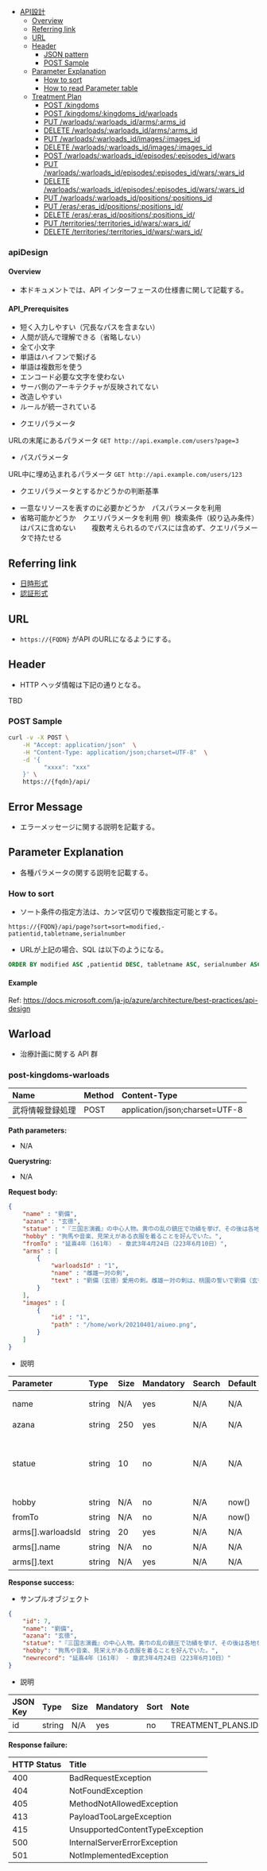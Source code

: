 <!-- TOC -->

- [API設計](#apiDesign)
    - [Overview](#overview)
    - [Referring link](#referring-link)
    - [URL](#url)
    - [Header](#header)
        - [JSON pattern](#json-pattern)
        - [POST Sample](#post-sample)
    - [Parameter Explanation](#parameter-explanation)
        - [How to sort](#how-to-sort)
        - [How to read Parameter table](#how-to-read-parameter-table)
    - [Treatment Plan](#treatment-plan)
        - [POST /kingdoms](#post-kingdoms)
        - [POST /kingdoms/:kingdoms_id/warloads](#post-kingdoms-warloads)
        - [PUT /warloads/:warloads_id/arms/:arms_id](#patch-warloads-arms)
        - [DELETE /warloads/:warloads_id/arms/:arms_id](#patch-warloads-arms)
        - [PUT /warloads/:warloads_id/images/:images_id](#patch-warloads-arms)
        - [DELETE /warloads/:warloads_id/images/:images_id](#patch-warloads-arms)
        - [POST /warloads/:warloads_id/episodes/:episodes_id/wars](#patch-warloads-arms)
        - [PUT /warloads/:warloads_id/episodes/:episodes_id/wars/:wars_id](#patch-warloads-arms)
        - [DELETE /warloads/:warloads_id/episodes/:episodes_id/wars/:wars_id](#patch-warloads-arms)
        - [PUT /warloads/:warloads_id/positions/:positions_id](#patch-warloads-arms)
        - [PUT /eras/:eras_id/positions/:positions_id/](#patch-eras-arms)
        - [DELETE /eras/:eras_id/positions/:positions_id/](#patch-eras-arms)
        - [PUT /territories/:territories_id/wars/:wars_id/](#patch-territories-arms)
        - [DELETE /territories/:territories_id/wars/:wars_id/](#patch-territories-arms)

<!-- /TOC -->



### apiDesign

#### Overview
- 本ドキュメントでは、API インターフェースの仕様書に関して記載する。

#### API_Prerequisites
- 短く入力しやすい（冗長なパスを含まない）
- 人間が読んで理解できる（省略しない）
- 全て小文字
- 単語はハイフンで繋げる
- 単語は複数形を使う
- エンコード必要な文字を使わない
- サーバ側のアーキテクチャが反映されてない
- 改造しやすい
- ルールが統一されている

* クエリパラメータ

URLの末尾にあるパラメータ
`GET http://api.example.com/users?page=3`

* パスパラメータ

URL中に埋め込まれるパラメータ
`GET http://api.example.com/users/123`

* クエリパラメータとするかどうかの判断基準
- 一意なリソースを表すのに必要かどうか　パスパラメータを利用
- 省略可能かどうか　クエリパラメータを利用
例）検索条件（絞り込み条件）はパスに含めない
　　複数考えられるのでパスには含めず、クエリパラメータで持たせる

## Referring link
- [日時形式](http://www2.airnet.ne.jp/sardine/docs/NOTE-datetime-19980827.html)
- [認証形式](https://docs.google.com/presentation/d/1Y_oaBuRwniHzDpBqgOze6nU380-bF5CBfYf4MWIRl4Y/edit?usp=sharing)

## URL
- `https://{FQDN}` がAPI のURLになるようにする。

## Header
- HTTP ヘッダ情報は下記の通りとなる。

TBD

### POST Sample

```sh
curl -v -X POST \
    -H "Accept: application/json"  \
    -H "Content-Type: application/json;charset=UTF-8"  \
    -d '{
          "xxxx": "xxx"
    }' \
    https://{fqdn}/api/
```

## Error Message
- エラーメッセージに関する説明を記載する。

## Parameter Explanation
- 各種パラメータの関する説明を記載する。

### How to sort
- ソート条件の指定方法は、カンマ区切りで複数指定可能とする。

```
https://{FQDN}/api/page?sort=sort=modified,-patientid,tabletname,serialnumber
```

- URLが上記の場合、SQL は以下のようになる。

```SQL
ORDER BY modified ASC ,patientid DESC, tabletname ASC, serialnumber ASC
```


#### Example

Ref: https://docs.microsoft.com/ja-jp/azure/architecture/best-practices/api-design

## Warload
- 治療計画に関する API 群

### post-kingdoms-warloads

| Name             | Method | Content-Type                   |
|:-----------------|:-------|:-------------------------------|
| 武将情報登録処理 | POST   | application/json;charset=UTF-8 |


**Path parameters:**  
- N/A

**Querystring:**  
- N/A

**Request body:**  

```json
{
    "name" : "劉備",
    "azana" : "玄徳",
    "statue" : "『三国志演義』の中心人物。黄巾の乱の鎮圧で功績を挙げ、その後は各地を転戦した。諸葛亮の天下三分の計に基づいて益州の地を得て勢力を築き、後漢の滅亡を受けて皇帝に即位して、蜀漢を建国した。その後の、魏・呉・蜀漢による三国鼎立の時代を生じさせた。中庸を心情とする。",
    "hobby" : "狗馬や音楽、見栄えがある衣服を着ることを好んでいた。",
    "fromTo" : "延熹4年（161年） - 章武3年4月24日（223年6月10日）",
    "arms" : [
        {
            "warloadsId" : "1",
            "name" : "雌雄一対の剣",
            "text" : "劉備（玄徳）愛用の剣。雌雄一対の剣は、桃園の誓いで劉備（玄徳）、関羽、張飛が義兄弟の契りを交わした後、黄巾賊討伐の為に先祖から伝わる剣に似せた二振りの剣。三国志の中では劉備（玄徳）が戦う場面はほとんどないので、雌雄一対の剣を二刀流のように使用したかは定かではない。"
        }
    ],
    "images" : [
        {
            "id" : "1",
            "path" : "/home/work/20210401/aiueo.png",
        }
    ]
}
```

- 説明

| Parameter                    | Type   | Size | Mandatory | Search | Default | Remarks               | Format                                                               |
|:-----------------------------|:-------|:-----|:----------|:-------|:--------|:----------------------|:---------------------------------------------------------------------|
| name                  | string | N/A  | yes       | N/A    | N/A     | PATIENTS.KARTE_NUMBER | 半角数値                                                             |
| azana         | string | 250  | yes       | N/A    | N/A     | 編集者のID            | 文字列                                                               |
| statue                | string | 10   | no        | N/A    | N/A     | 保険種類              | 固定値（健康保険, 自賠責, 労災）                                     |
| hobby                      | string | N/A  | no        | N/A    | now()   | 作成日時              |  |
| fromTo                     | string | N/A  | no        | N/A    | now()   | 最終更新日時          |  |
| arms[].warloadsId      | string | 20   | yes       | N/A    | N/A     | 転帰（内容）          |  |
| arms[].name        | string | N/A  | no        | N/A    | N/A     | 終了日時              | |
| arms[].text  | string | N/A  | yes       | N/A    | N/A     | 初検日                |  |

**Response success:**  

- サンプルオブジェクト  

```JSON
{
    "id": 7,
    "name": "劉備",
    "azana": "玄徳",
    "statue": "『三国志演義』の中心人物。黄巾の乱の鎮圧で功績を挙げ、その後は各地を転戦した。諸葛亮の天下三分の計に基づいて益州の地を得て勢力を築き、後漢の滅亡を受けて皇帝に即位して、蜀漢を建国した。その後の、魏・呉・蜀漢による三国鼎立の時代を生じさせた。中庸を心情とする。",
    "hobby": "狗馬や音楽、見栄えがある衣服を着ることを好んでいた。",
    "newrecord": "延熹4年（161年） - 章武3年4月24日（223年6月10日）"
}
```

- 説明

| JSON Key | Type   | Size | Mandatory | Sort | Note               | Format |
|:---------|:-------|:-----|:----------|:-----|:-------------------|:-------|
| id       | string | N/A  | yes       | no   | TREATMENT_PLANS.ID | UUIDv4 |

**Response failure:**  

| HTTP Status | Title                           |
|:------------|:--------------------------------|
| 400         | BadRequestException             |
| 404         | NotFoundException               |
| 405         | MethodNotAllowedException       |
| 413         | PayloadTooLargeException        |
| 415         | UnsupportedContentTypeException |
| 500         | InternalServerErrorException    |
| 501         | NotImplementedException         |

